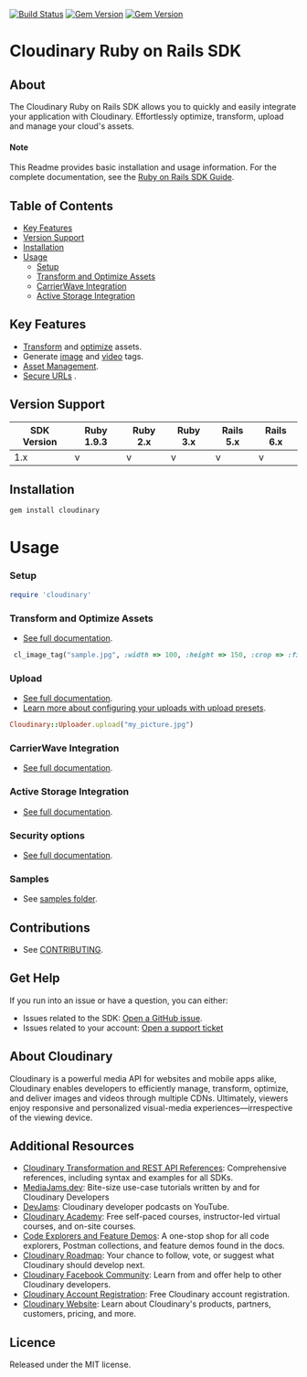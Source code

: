 [![Build Status](https://app.travis-ci.com/cloudinary/cloudinary_gem.svg?branch=master)](https://app.travis-ci.com/github/cloudinary/cloudinary_gem)
[![Gem Version](https://badge.fury.io/rb/cloudinary.svg)](https://rubygems.org/gems/cloudinary)
[![Gem Version](https://badgen.net/rubygems/dt/cloudinary)](https://rubygems.org/gems/cloudinary)

Cloudinary Ruby on Rails SDK
===================

## About

The Cloudinary Ruby on Rails SDK allows you to quickly and easily integrate your application with Cloudinary.
Effortlessly optimize, transform, upload and manage your cloud's assets.

#### Note

This Readme provides basic installation and usage information. For the complete documentation, see
the [Ruby on Rails SDK Guide](https://cloudinary.com/documentation/rails_integration).

## Table of Contents

- [Key Features](#key-features)
- [Version Support](#Version-Support)
- [Installation](#installation)
- [Usage](#usage)
    - [Setup](#Setup)
    - [Transform and Optimize Assets](#Transform-and-Optimize-Assets)
    - [CarrierWave Integration](#CarrierWave-Integration)
    - [Active Storage Integration](#Active-Storage-Integration)

## Key Features

- [Transform](https://cloudinary.com/documentation/rails_video_manipulation#video_transformation_examples) and
  [optimize](https://cloudinary.com/documentation/rails_image_manipulation#image_optimizations) assets.
- Generate [image](https://cloudinary.com/documentation/rails_image_manipulation#deliver_and_transform_images) and
  [video](https://cloudinary.com/documentation/rails_video_manipulation#rails_video_transformation_code_examples) tags.
- [Asset Management](https://cloudinary.com/documentation/rails_asset_administration).
- [Secure URLs](https://cloudinary.com/documentation/video_manipulation_and_delivery#generating_secure_https_urls_using_sdks)
  .

## Version Support

| SDK Version | Ruby 1.9.3 | Ruby 2.x | Ruby 3.x | Rails 5.x | Rails 6.x |
|-------------|------------|----------|----------|-----------|-----------|
| 1.x         | v          | v        | v        | v         | v         |


## Installation

```bash
gem install cloudinary
```

# Usage

### Setup

```ruby
require 'cloudinary'
```

### Transform and Optimize Assets
- [See full documentation](https://cloudinary.com/documentation/rails_image_manipulation).

```ruby
 cl_image_tag("sample.jpg", :width => 100, :height => 150, :crop => :fill)
```

### Upload
- [See full documentation](https://cloudinary.com/documentation/rails_image_and_video_upload).
- [Learn more about configuring your uploads with upload presets](https://cloudinary.com/documentation/upload_presets).

```ruby
Cloudinary::Uploader.upload("my_picture.jpg")
```

### CarrierWave Integration
- [See full documentation](https://cloudinary.com/documentation/rails_carrierwave).

### Active Storage Integration
- [See full documentation](https://cloudinary.com/documentation/rails_activestorage).

### Security options
- [See full documentation](https://cloudinary.com/documentation/solution_overview#security).

### Samples
 - See [samples folder](https://github.com/cloudinary/cloudinary_gem/tree/master/samples).

## Contributions
 - See [CONTRIBUTING](CONTRIBUTING.md).

## Get Help

If you run into an issue or have a question, you can either:

- Issues related to the SDK: [Open a GitHub issue](https://github.com/cloudinary/cloudinary_gem/issues).
- Issues related to your account: [Open a support ticket](https://cloudinary.com/contact)

## About Cloudinary

Cloudinary is a powerful media API for websites and mobile apps alike, Cloudinary enables developers to efficiently
manage, transform, optimize, and deliver images and videos through multiple CDNs. Ultimately, viewers enjoy responsive
and personalized visual-media experiences—irrespective of the viewing device.

## Additional Resources

- [Cloudinary Transformation and REST API References](https://cloudinary.com/documentation/cloudinary_references):
  Comprehensive references, including syntax and examples for all SDKs.
- [MediaJams.dev](https://mediajams.dev/): Bite-size use-case tutorials written by and for Cloudinary Developers
- [DevJams](https://www.youtube.com/playlist?list=PL8dVGjLA2oMr09amgERARsZyrOz_sPvqw): Cloudinary developer podcasts on
  YouTube.
- [Cloudinary Academy](https://training.cloudinary.com/): Free self-paced courses, instructor-led virtual courses, and
  on-site courses.
- [Code Explorers and Feature Demos](https://cloudinary.com/documentation/code_explorers_demos_index): A one-stop shop
  for all code explorers, Postman collections, and feature demos found in the docs.
- [Cloudinary Roadmap](https://cloudinary.com/roadmap): Your chance to follow, vote, or suggest what Cloudinary should
  develop next.
- [Cloudinary Facebook Community](https://www.facebook.com/groups/CloudinaryCommunity): Learn from and offer help to
  other Cloudinary developers.
- [Cloudinary Account Registration](https://cloudinary.com/users/register/free): Free Cloudinary account registration.
- [Cloudinary Website](https://cloudinary.com): Learn about Cloudinary's products, partners, customers, pricing, and
  more.

## Licence

Released under the MIT license.
